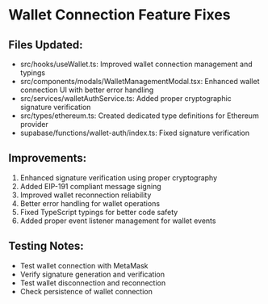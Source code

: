 # Wallet Connection Feature Fixes

## Files Updated:
- src/hooks/useWallet.ts: Improved wallet connection management and typings
- src/components/modals/WalletManagementModal.tsx: Enhanced wallet connection UI with better error handling
- src/services/walletAuthService.ts: Added proper cryptographic signature verification
- src/types/ethereum.ts: Created dedicated type definitions for Ethereum provider
- supabase/functions/wallet-auth/index.ts: Fixed signature verification

## Improvements:
1. Enhanced signature verification using proper cryptography
2. Added EIP-191 compliant message signing
3. Improved wallet reconnection reliability
4. Better error handling for wallet operations
5. Fixed TypeScript typings for better code safety
6. Added proper event listener management for wallet events

## Testing Notes:
- Test wallet connection with MetaMask
- Verify signature generation and verification
- Test wallet disconnection and reconnection
- Check persistence of wallet connection
